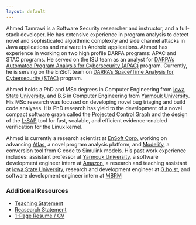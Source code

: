 ```yaml
---
layout: default
---
```

Ahmed Tamrawi is a Software Security researcher and instructor, and a full-stack developer. He has extensive experience in program analysis to detect novel and sophisticated algoithmic complexity and side channel attacks in Java applications and malware in Android applications. Ahmed has experience in working on two high profile DARPA programs: APAC and STAC programs. He served on the ISU team as an analyst for [DARPA’s Automated Program Analysis for Cybersecurity (APAC)](https://www.darpa.mil/program/automated-program-analysis-for-cybersecurity) program. Currently, he is serving on the EnSoft team on [DARPA’s Space/Time Analysis for Cybersecurity (STAC)](https://www.darpa.mil/program/space-time-analysis-for-cybersecurity) program.

Ahmed holds a PhD and MSc degrees in Computer Engineering from [Iowa State University](https://www.iastate.edu/), and B.S in Computer Engineering from [Yarmouk University](https://www.yu.edu.jo/). His MSc research was focused on developing novel bug triaging and build code analyses. His PhD research has yield to the development of a novel compact software graph called the [Projected Control Graph](https://www.ece.iastate.edu/kcsl/science-of-computer-programming-projected-control-graph/) and the design of the [L-SAP](https://kcsl.github.io/L-SAP) tool for fast, scalable, and efficient evidence-enabled verification for the Linux kernel.

Ahmed is currently a research scientist at [EnSoft Corp.](https://www.ensoftcorp.com) working on advancing [Atlas](http://www.ensoftcorp.com/atlas/), a novel program analysis platform, and [Modelify](https://www.ensoftcorp.com/modelify/), a conversion tool from C code to Simulink models. His past work experience includes: assistant professor at [Yarmouk University](https://www.yu.edu.jo/), a software development engineer intern at [Amazon](https://www.amazon.com), a research and teaching assistant at [Iowa State University](https://www.iastate.edu/), research and development engineer at [G.ho.st](https://en.wikipedia.org/wiki/G.ho.st), and software development engineer intern at [MBRM](https://www.mbrm.com/.)

### Additional Resources
* [Teaching Statement](https://raw.githubusercontent.com/atamrawi/atamrawi.github.io/master/resources/Tamrawi,Ahmed-teaching_statement.pdf)
* [Reasearch Statement](https://raw.githubusercontent.com/atamrawi/atamrawi.github.io/master/resources/Tamrawi,Ahmed-research_statement.pdf)
* [1-Page Resume / CV](https://raw.githubusercontent.com/atamrawi/atamrawi.github.io/master/resources/Tamrawi,Ahmed-resume.pdf)